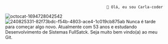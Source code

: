                                                  👋 Olá, eu sou Carla-coder


![octocat-1694728042542](https://github.com/Carla-coder/Carla-coder/assets/128012862/4df32257-e69b-475f-8dc0-a49bf5204ec2)
![240825331-82f73bdc-f54b-4803-ace4-1c019cb875ab](https://github.com/Carla-coder/Carla-coder/assets/128012862/d76c7002-f2f7-4169-a074-a88bf25dcb34) Nunca é tarde para começar algo novo. Atualmente com 53 anos e estudando Desenvolvimento de Sistemas FullSatck.
              Seja muito bem vindo(a) ao meu Git.


<!---
Carla-coder/Carla-coder is a ✨ special ✨ repository because its `README.md` (this file) appears on your GitHub profile.
You can click the Preview link to take a look at your changes.
--->
